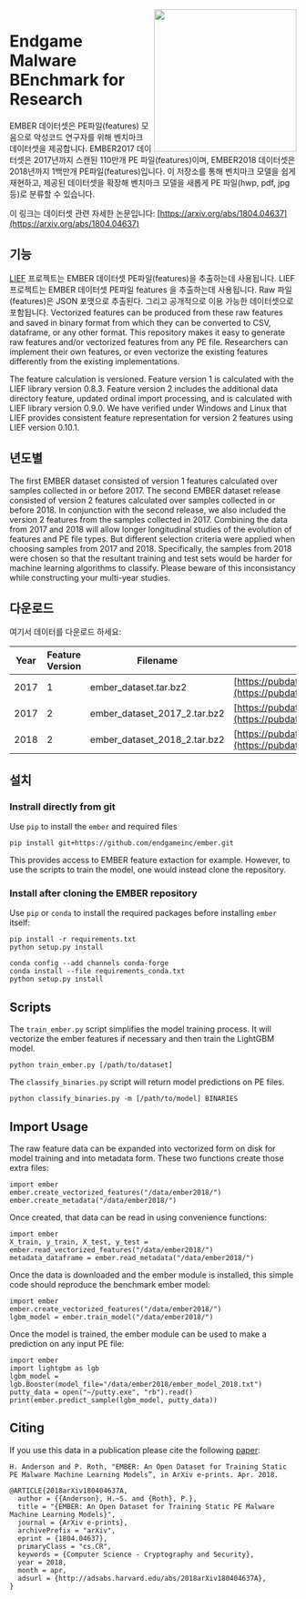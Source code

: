 <img src="resources/logo.png" align="right" width="250px" height="250px">

# Endgame Malware BEnchmark for Research

EMBER 데이터셋은 PE파일(features) 모음으로 악성코드 연구자를 위해 벤치마크 데이터셋을 제공합니다. EMBER2017 데이터셋은 2017년까지 스캔된 110만개 PE 파일(features)이며, EMBER2018 데이터셋은 2018년까지 1백만개 PE파일(features)입니다. 이 저장소를 통해 벤치마크 모델을 쉽게 재현하고, 제공된 데이터셋을 확장해 벤치마크 모델을 새롭게 PE 파일(hwp, pdf, jpg 등)로 분류할 수 있습니다.

이 링크는 데이터셋 관련 자세한 논문입니다: [https://arxiv.org/abs/1804.04637](https://arxiv.org/abs/1804.04637)

## 기능

[LIEF](https://lief.quarkslab.com/) 프로젝트는 EMBER 데이터셋 PE파일(features)을 추출하는데 사용됩니다. LIEF 프로젝트는 EMBER 데이터셋 PE파일 features 을 추출하는데 사용됩니다. Raw 파일(features)은 JSON 포맷으로 추출된다. 그리고 공개적으로 이용 가능한 데이터셋으로 포함됩니다. Vectorized features can be produced from these raw features and saved in binary format from which they can be converted to CSV, dataframe, or any other format. This repository makes it easy to generate raw features and/or vectorized features from any PE file. Researchers can implement their own features, or even vectorize the existing features differently from the existing implementations.

The feature calculation is versioned. Feature version 1 is calculated with the LIEF library version 0.8.3. Feature version 2 includes the additional data directory feature, updated ordinal import processing, and is calculated with LIEF library version 0.9.0.  We have verified under Windows and Linux that LIEF provides consistent feature representation for version 2 features using LIEF version 0.10.1.

## 년도별

The first EMBER dataset consisted of version 1 features calculated over samples collected in or before 2017. The second EMBER dataset release consisted of version 2 features calculated over samples collected in or before 2018. In conjunction with the second release, we also included the version 2 features from the samples collected in 2017. Combining the data from 2017 and 2018 will allow longer longitudinal studies of the evolution of features and PE file types. But different selection criteria were applied when choosing samples from 2017 and 2018. Specifically, the samples from 2018 were chosen so that the resultant training and test sets would be harder for machine learning algorithms to classify. Please beware of this inconsistancy while constructing your multi-year studies.

## 다운로드

여기서 데이터를 다운로드 하세요:

| Year | Feature Version | Filename                     | URL                                                                                                                              | sha256                                                             |
|------|-----------------|------------------------------|----------------------------------------------------------------------------------------------------------------------------------|--------------------------------------------------------------------|
| 2017 | 1               | ember_dataset.tar.bz2        | [https://pubdata.endgame.com/ember/ember_dataset.tar.bz2](https://pubdata.endgame.com/ember/ember_dataset.tar.bz2)               | `a5603de2f34f02ab6e21df7a0f97ec4ac84ddc65caee33fb610093dd6f9e1df9` |
| 2017 | 2               | ember_dataset_2017_2.tar.bz2 | [https://pubdata.endgame.com/ember/ember_dataset_2017_2.tar.bz2](https://pubdata.endgame.com/ember/ember_dataset_2017_2.tar.bz2) | `60142493c44c11bc3fef292b216a293841283d86ff58384b5dc2d88194c87a6d` |
| 2018 | 2               | ember_dataset_2018_2.tar.bz2 | [https://pubdata.endgame.com/ember/ember_dataset_2018_2.tar.bz2](https://pubdata.endgame.com/ember/ember_dataset_2018_2.tar.bz2) | `b6052eb8d350a49a8d5a5396fbe7d16cf42848b86ff969b77464434cf2997812` |


## 설치
### Instrall directly from git
Use `pip` to install the `ember` and required files

```
pip install git+https://github.com/endgameinc/ember.git
```

This provides access to EMBER feature extaction for example.  However, to use the scripts to train the model, one would instead clone the repository.


### Install after cloning the EMBER repository
Use `pip` or `conda` to install the required packages before installing `ember` itself:

```
pip install -r requirements.txt
python setup.py install
```

```
conda config --add channels conda-forge
conda install --file requirements_conda.txt
python setup.py install
```

## Scripts

The `train_ember.py` script simplifies the model training process. It will vectorize the ember features if necessary and then train the LightGBM model.

```
python train_ember.py [/path/to/dataset]
```

The `classify_binaries.py` script will return model predictions on PE files.

```
python classify_binaries.py -m [/path/to/model] BINARIES
```

## Import Usage

The raw feature data can be expanded into vectorized form on disk for model training and into metadata form. These two functions create those extra files:

```
import ember
ember.create_vectorized_features("/data/ember2018/")
ember.create_metadata("/data/ember2018/")
```

Once created, that data can be read in using convenience functions:

```
import ember
X_train, y_train, X_test, y_test = ember.read_vectorized_features("/data/ember2018/")
metadata_dataframe = ember.read_metadata("/data/ember2018/")
```

Once the data is downloaded and the ember module is installed, this simple code should reproduce the benchmark ember model:

```
import ember
ember.create_vectorized_features("/data/ember2018/")
lgbm_model = ember.train_model("/data/ember2018/")
```

Once the model is trained, the ember module can be used to make a prediction on any input PE file:

```
import ember
import lightgbm as lgb
lgbm_model = lgb.Booster(model_file="/data/ember2018/ember_model_2018.txt")
putty_data = open("~/putty.exe", "rb").read()
print(ember.predict_sample(lgbm_model, putty_data))
```

## Citing

If you use this data in a publication please cite the following [paper](https://arxiv.org/abs/1804.04637):

```
H. Anderson and P. Roth, "EMBER: An Open Dataset for Training Static PE Malware Machine Learning Models”, in ArXiv e-prints. Apr. 2018.

@ARTICLE{2018arXiv180404637A,
  author = {{Anderson}, H.~S. and {Roth}, P.},
  title = "{EMBER: An Open Dataset for Training Static PE Malware Machine Learning Models}",
  journal = {ArXiv e-prints},
  archivePrefix = "arXiv",
  eprint = {1804.04637},
  primaryClass = "cs.CR",
  keywords = {Computer Science - Cryptography and Security},
  year = 2018,
  month = apr,
  adsurl = {http://adsabs.harvard.edu/abs/2018arXiv180404637A},
}
```

